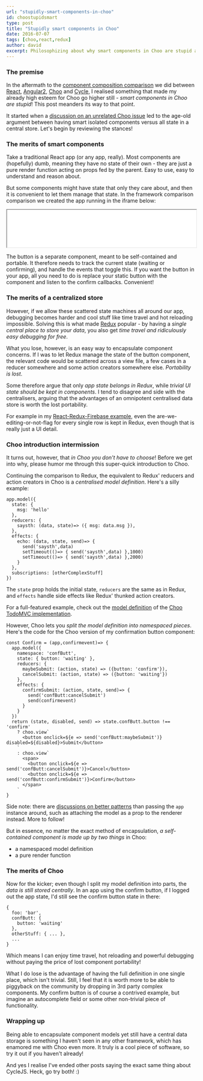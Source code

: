 ```yaml
---
url: "stupidly-smart-components-in-choo"
id: choostupidsmart
type: post
title: "Stupidly smart components in Choo"
date: 2016-07-07
tags: [choo,react,redux]
author: david
excerpt: Philosophizing about why smart components in Choo are stupid and why that is a good thing
---
```


### The premise

In the aftermath to the [component composition comparison](../composition-in-cyclejs-choo-react-and-angular2/) we did between [React](https://facebook.github.io/react/), [Angular2](https://angular.io), [Choo](https://github.com/yoshuawuyts/choo) and [Cycle](http://cycle.js.org/), I realised something that made my already high esteem for Choo go higher still - *smart components in Choo are stupid*! This post meanders its way to that point.

It started when a [discussion on an unrelated Choo issue](https://github.com/yoshuawuyts/choo/issues/131) led to the age-old argument between having smart isolated components versus all state in a central store. Let's begin by reviewing the stances!

### The merits of smart components

 Take a traditional React app (or any app, really). Most components are (hopefully) dumb, meaning they have no state of their own - they are just a pure render function acting on props fed by the parent. Easy to use, easy to understand and reason about.

 But some components might have state that only they care about, and then it is convenient to let them manage that state. In the framework comparison comparison we created the app running in the iframe below:

<iframe src="./static/applets/comparison/index.html" height="100px" width="100%"></iframe>

The button is a separate component, meant to be self-contained and portable. It therefore needs to track the current state (waiting or confirming), and handle the events that toggle this. If you want the button in your app, all you need to do is replace your static button with the component and listen to the confirm callbacks. Convenient!

### The merits of a centralized store

However, if we allow these scattered state machines all around our app, debugging becomes harder and cool stuff like time travel and hot reloading impossible. Solving this is what made [Redux](http://redux.js.org/) popular - by having a *single central place to store your data*, you also get *time travel and ridiculously easy debugging for free*.

What you lose, however, is an easy way to encapsulate component concerns. If I was to let Redux manage the state of the button component, the relevant code would be scattered across a view file, a few cases in a reducer somewhere and some action creators somewhere else. *Portability is lost*.

Some therefore argue that only *app state belongs in Redux*, while *trivial UI state should be kept in components*. I tend to disagree and side with the centralisers, arguing that the advantages of an omnipotent centralised data store is worth the lost portability.

For example in my [React-Redux-Firebase example](../a-react-redux-firebase-app-with-authentication/), even the are-we-editing-or-not-flag for every single row is kept in Redux, even though that is really just a UI detail.


### Choo introduction intermission

It turns out, however, that *in Choo you don't have to choose*! Before we get into why, please humor me through this super-quick introduction to Choo.

Continuing the comparison to Redux, the equivalent to Redux' reducers and action creators in Choo is a *centralised model definition*. Here's a silly example:

```
app.model({
  state: {
    msg: 'hello'
  },
  reducers: {
    saysth: (data, state)=> ({ msg: data.msg }),
  },
  effects: {
    echo: (data, state, send)=> {
      send('saysth',data)
      setTimeout(()=> { send('saysth',data) },1000)
      setTimeout(()=> { send('saysth',data) },2000)
    }
  },
  subscriptions: [otherComplexStuff]
})
```

The `state` prop holds the initial state, `reducers` are the same as in Redux, and `effects` handle side effects like Redux' thunked action creators.

For a full-featured example, check out the [model definition](https://github.com/shuhei/todomvc-choo/blob/master/model.js) of the [Choo TodoMVC implementation](http://shuheikagawa.com/todomvc-choo/).

However, Choo lets you *split the model definition into namespaced pieces*. Here's the code for the Choo version of my confirmation button component:

```
const Confirm = (app,confirmevent)=> {
  app.model({
    namespace: 'confButt',
    state: { button: 'waiting' },
    reducers: {
      maybeSubmit: (action, state) => ({button: 'confirm'}),
      cancelSubmit: (action, state) => ({button: 'waiting'})
    },
    effects: {
      confirmSubmit: (action, state, send)=> {
        send('confButt:cancelSubmit')
        send(confirmevent)
      }
    }
  })
  return (state, disabled, send) => state.confButt.button !== 'confirm' 
    ? choo.view`
      <button onclick=${e => send('confButt:maybeSubmit')} disabled=${disabled}>Submit</button>
    `
    : choo.view`
      <span>
        <button onclick=${e => send('confButt:cancelSubmit')}>Cancel</button>
        <button onclick=${e => send('confButt:confirmSubmit')}>Confirm</button>
      </span>
    `
}
``` 

Side note: there are [discussions on better patterns](https://github.com/yoshuawuyts/choo/issues/131#issuecomment-230811754) than passing the `app` instance around, such as attaching the model as a prop to the renderer instead. More to follow!

But in essence, no matter the exact method of encapsulation, *a self-contained component is made up by two things* in Choo:

*    a namespaced model definition
*    a pure render function

### The merits of Choo

Now for the kicker; even though I split my model definition into parts, the *data is still stored centrally*. In an app using the confirm button, if I logged out the app state, I'd still see the confirm button state in there:

```
{
  foo: 'bar',
  confButt: {
    button: 'waiting'
  },
  otherStuff: { ... },
  ...
}
```

Which means I can enjoy time travel, hot reloading and powerful debugging without paying the price of lost component portability!

What I do lose is the advantage of having the full definition in one single place, which isn't trivial. Still, I feel that it is worth more to be able to piggyback on the community by dropping in 3rd party complex components. My confirm button is of course a contrived example, but imagine an autocomplete field or some other non-trivial piece of functionality.


### Wrapping up

Being able to encapsulate component models yet still have a central data storage is something I haven't seen in any other framework, which has enamored me with Choo even more. It truly is a cool piece of software, so try it out if you haven't already!

And yes I realise I've ended other posts saying the exact same thing about CycleJS. Heck, go try both! :)


